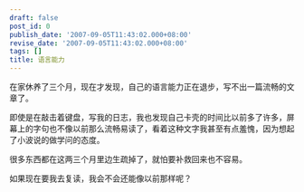 ```yaml
---
draft: false
post_id: 0
publish_date: '2007-09-05T11:43:02.000+08:00'
revise_date: '2007-09-05T11:43:02.000+08:00'
tags: []
title: 语言能力
---
```


在家休养了三个月，现在才发现，自己的语言能力正在退步，写不出一篇流畅的文章了。

即使是在敲击着键盘，写我的日志，我也发现自己卡壳的时间比以前多了许多，屏幕上的字句也不像以前那么流畅易读了，看着这种文字我甚至有点羞愧，因为想起了小波说的做学问的态度。

很多东西都在这两三个月里边生疏掉了，就怕要补救回来也不容易。

如果现在要我去复读，我会不会还能像以前那样呢？
